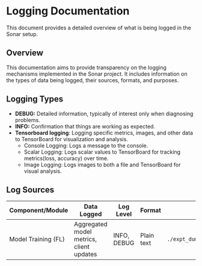 # Logging Documentation

This document provides a detailed overview of what is being logged in the Sonar setup. 

<!-- ## Table of Contents

1. [Overview](#overview)
2. [Logging Types](#logging-types)
3. [Log Sources](#log-sources)
4. [Log Details](#log-details) -->

## Overview

This documentation aims to provide transparency on the logging mechanisms implemented in the Sonar project. It includes information on the types of data being logged, their sources, formats, and purposes.

## Logging Types

- **DEBUG:** Detailed information, typically of interest only when diagnosing problems.
- **INFO:** Confirmation that things are working as expected.
- **Tensorboard logging**: Logging specific metrics, images, and other data to TensorBoard for visualization and analysis.
    - Console Logging: Logs a message to the console.
    - Scalar Logging: Logs scalar values to TensorBoard for tracking metrics(loss, accuracy) over time.
    - Image Logging: Logs images to both a file and TensorBoard for visual analysis.

## Log Sources

| Component/Module   | Data Logged                                      | Log Level     | Format      | Storage Location                    | Frequency/Trigger                      |
|--------------------|--------------------------------------------------|---------------|-------------|-------------------------------------|----------------------------------------|
| Model Training (FL) | Aggregated model metrics, client updates         | INFO, DEBUG   | Plain text  | `./expt_dump/<experiment_name>/logs/client_<client_index>/summary.txt`     | On every FL round   

<!-- ## Log Details

### Federated Learning
Logs aggregated model metrics (loss and accuracy) and updates from clients to track the overall progress and performance of the federated learning process. Additionally, logs include training loss and accuracy from individual clients. Also logs communication events between the server and clients to monitor interactions and data exchange.
 -->
